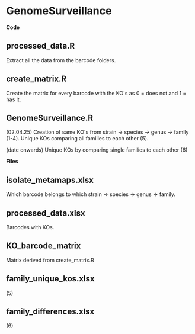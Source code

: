 # GenomeSurveillance
**Code**
## processed_data.R
Extract all the data from the barcode folders.

## create_matrix.R
Create the matrix for every barcode with the KO's as 0 = does not and 1 = has it.

## GenomeSurveillance.R
(02.04.25)
Creation of same KO's from strain -> species -> genus -> family (1-4).
Unique KOs comparing all families to each other (5).

(date onwards)
Unique KOs by comparing single families to each other (6)




**Files**
## isolate_metamaps.xlsx
Which barcode belongs to which strain -> species -> genus -> family.

## processed_data.xlsx
Barcodes with KOs.

## KO_barcode_matrix
Matrix derived from create_matrix.R

## family_unique_kos.xlsx
(5)

## family_differences.xlsx
(6)
